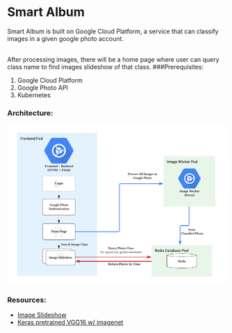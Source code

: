Smart Album
======
Smart Album is built on Google Cloud Platform, a service that can classify images in a given google photo account. <br><br>

After processing images, there will be a home page where user can query class name to find images slideshow of that class.
###Prerequisites:
1. Google Cloud Platform
2. Google Photo API
3. Kubernetes

### Architecture:
![Architecture Diagram](images/Architecture-Diagram.png)

### Resources:

- [Image Slideshow](https://www.w3schools.com/howto/howto_js_slideshow.asp)
- [Keras pretrained VGG16 w/ imagenet](https://keras.io/applications/#vgg16)